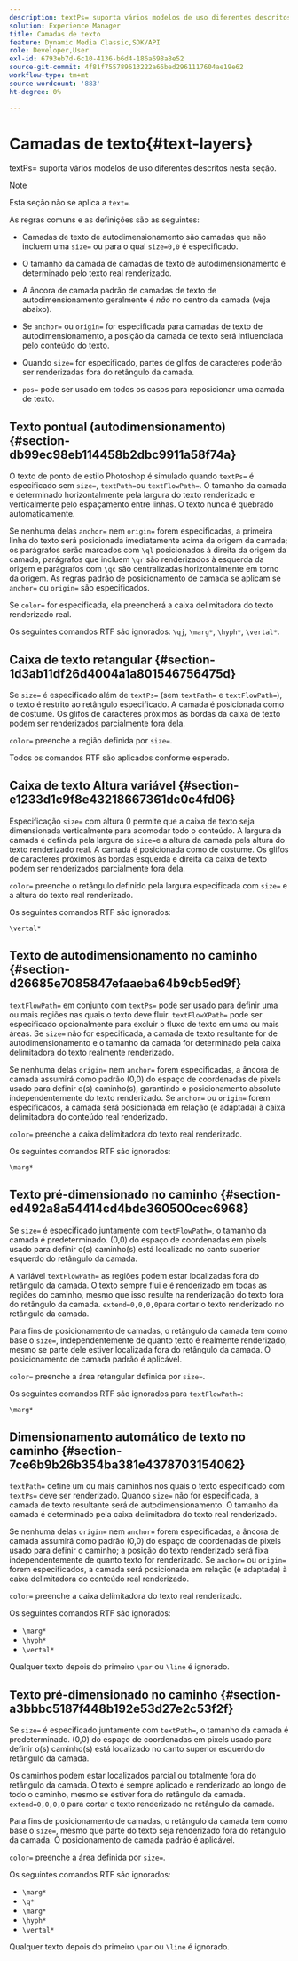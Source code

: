 ```yaml
---
description: textPs= suporta vários modelos de uso diferentes descritos nesta seção.
solution: Experience Manager
title: Camadas de texto
feature: Dynamic Media Classic,SDK/API
role: Developer,User
exl-id: 6793eb7d-6c10-4136-b6d4-186a698a8e52
source-git-commit: 4f81f755789613222a66bed2961117604ae19e62
workflow-type: tm+mt
source-wordcount: '883'
ht-degree: 0%

---
```


# Camadas de texto{#text-layers}

textPs= suporta vários modelos de uso diferentes descritos nesta seção.

>[!NOTE]
>
>Esta seção não se aplica a `text=`.

As regras comuns e as definições são as seguintes:

* Camadas de texto de autodimensionamento são camadas que não incluem uma `size=` ou para o qual `size=0,0` é especificado.

* O tamanho da camada de camadas de texto de autodimensionamento é determinado pelo texto real renderizado.
* A âncora de camada padrão de camadas de texto de autodimensionamento geralmente é *não* no centro da camada (veja abaixo).
* Se `anchor=` ou `origin=` for especificada para camadas de texto de autodimensionamento, a posição da camada de texto será influenciada pelo conteúdo do texto.

* Quando `size=` for especificado, partes de glifos de caracteres poderão ser renderizadas fora do retângulo da camada.
* `pos=` pode ser usado em todos os casos para reposicionar uma camada de texto.

## Texto pontual (autodimensionamento) {#section-db99ec98eb114458b2dbc9911a58f74a}

O texto de ponto de estilo Photoshop é simulado quando `textPs=` é especificado sem `size=`, `textPath=`ou `textFlowPath=`. O tamanho da camada é determinado horizontalmente pela largura do texto renderizado e verticalmente pelo espaçamento entre linhas. O texto nunca é quebrado automaticamente.

Se nenhuma delas `anchor=` nem `origin=` forem especificadas, a primeira linha do texto será posicionada imediatamente acima da origem da camada; os parágrafos serão marcados com `\ql` posicionados à direita da origem da camada, parágrafos que incluem `\qr` são renderizados à esquerda da origem e parágrafos com `\qc` são centralizadas horizontalmente em torno da origem. As regras padrão de posicionamento de camada se aplicam se `anchor=` ou `origin=` são especificados.

Se `color=` for especificada, ela preencherá a caixa delimitadora do texto renderizado real.

Os seguintes comandos RTF são ignorados: `\qj`, `\marg*`, `\hyph*`, `\vertal*`.

## Caixa de texto retangular {#section-1d3ab11df26d4004a1a801546756475d}

Se `size=` é especificado além de `textPs=` (sem `textPath=` e `textFlowPath=`), o texto é restrito ao retângulo especificado. A camada é posicionada como de costume. Os glifos de caracteres próximos às bordas da caixa de texto podem ser renderizados parcialmente fora dela.

`color=` preenche a região definida por `size=`.

Todos os comandos RTF são aplicados conforme esperado.

## Caixa de texto Altura variável {#section-e1233d1c9f8e43218667361dc0c4fd06}

Especificação `size=` com altura 0 permite que a caixa de texto seja dimensionada verticalmente para acomodar todo o conteúdo. A largura da camada é definida pela largura de `size=`e a altura da camada pela altura do texto renderizado real. A camada é posicionada como de costume. Os glifos de caracteres próximos às bordas esquerda e direita da caixa de texto podem ser renderizados parcialmente fora dela.

`color=` preenche o retângulo definido pela largura especificada com `size=` e a altura do texto real renderizado.

Os seguintes comandos RTF são ignorados:

`\vertal*`

## Texto de autodimensionamento no caminho {#section-d26685e7085847efaaeba64b9cb5ed9f}

`textFlowPath=` em conjunto com `textPs=` pode ser usado para definir uma ou mais regiões nas quais o texto deve fluir. `textFlowXPath=` pode ser especificado opcionalmente para excluir o fluxo de texto em uma ou mais áreas. Se `size=` não for especificada, a camada de texto resultante for de autodimensionamento e o tamanho da camada for determinado pela caixa delimitadora do texto realmente renderizado.

Se nenhuma delas `origin=` nem `anchor=` forem especificadas, a âncora de camada assumirá como padrão (0,0) do espaço de coordenadas de pixels usado para definir o(s) caminho(s), garantindo o posicionamento absoluto independentemente do texto renderizado. Se `anchor=` ou `origin=` forem especificados, a camada será posicionada em relação (e adaptada) à caixa delimitadora do conteúdo real renderizado.

`color=` preenche a caixa delimitadora do texto real renderizado.

Os seguintes comandos RTF são ignorados:

`\marg*`

## Texto pré-dimensionado no caminho {#section-ed492a8a54414cd4bde360500cec6968}

Se `size=` é especificado juntamente com `textFlowPath=`, o tamanho da camada é predeterminado. (0,0) do espaço de coordenadas em pixels usado para definir o(s) caminho(s) está localizado no canto superior esquerdo do retângulo da camada.

A variável `textFlowPath=` as regiões podem estar localizadas fora do retângulo da camada. O texto sempre flui e é renderizado em todas as regiões do caminho, mesmo que isso resulte na renderização do texto fora do retângulo da camada. `extend=0,0,0,0`para cortar o texto renderizado no retângulo da camada.

Para fins de posicionamento de camadas, o retângulo da camada tem como base o `size=`, independentemente de quanto texto é realmente renderizado, mesmo se parte dele estiver localizada fora do retângulo da camada. O posicionamento de camada padrão é aplicável.

`color=` preenche a área retangular definida por `size=`.

Os seguintes comandos RTF são ignorados para `textFlowPath=`:

`\marg*`

## Dimensionamento automático de texto no caminho {#section-7ce6b9b26b354ba381e4378703154062}

`textPath=` define um ou mais caminhos nos quais o texto especificado com `textPs=` deve ser renderizado. Quando `size=` não for especificada, a camada de texto resultante será de autodimensionamento. O tamanho da camada é determinado pela caixa delimitadora do texto real renderizado.

Se nenhuma delas `origin=` nem `anchor=` forem especificadas, a âncora de camada assumirá como padrão (0,0) do espaço de coordenadas de pixels usado para definir o caminho; a posição do texto renderizado será fixa independentemente de quanto texto for renderizado. Se `anchor=` ou `origin=` forem especificados, a camada será posicionada em relação (e adaptada) à caixa delimitadora do conteúdo real renderizado.

`color=` preenche a caixa delimitadora do texto real renderizado.

Os seguintes comandos RTF são ignorados:

* `\marg*`
* `\hyph*`
* `\vertal*`

Qualquer texto depois do primeiro `\par` ou `\line` é ignorado.

## Texto pré-dimensionado no caminho {#section-a3bbbc5187f448b192e53d27e2c53f2f}

Se `size=` é especificado juntamente com `textPath=`, o tamanho da camada é predeterminado. (0,0) do espaço de coordenadas em pixels usado para definir o(s) caminho(s) está localizado no canto superior esquerdo do retângulo da camada.

Os caminhos podem estar localizados parcial ou totalmente fora do retângulo da camada. O texto é sempre aplicado e renderizado ao longo de todo o caminho, mesmo se estiver fora do retângulo da camada. `extend=0,0,0,0` para cortar o texto renderizado no retângulo da camada.

Para fins de posicionamento de camadas, o retângulo da camada tem como base o `size=`, mesmo que parte do texto seja renderizado fora do retângulo da camada. O posicionamento de camada padrão é aplicável.

`color=` preenche a área definida por `size=`.

Os seguintes comandos RTF são ignorados:

* `\marg*`
* `\q*`
* `\marg*`
* `\hyph*`
* `\vertal*`

Qualquer texto depois do primeiro `\par` ou `\line` é ignorado.
